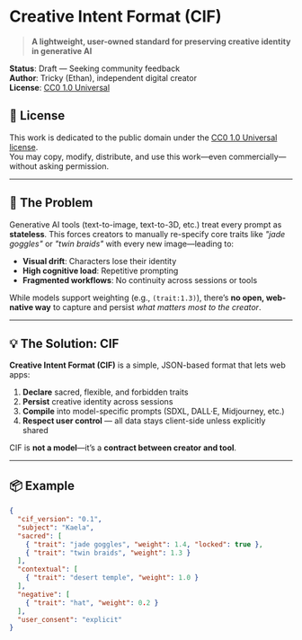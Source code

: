 # Creative Intent Format (CIF)

> **A lightweight, user-owned standard for preserving creative identity in generative AI**

**Status**: Draft — Seeking community feedback  
**Author**: Tricky (Ethan), independent digital creator  
**License**: [CC0 1.0 Universal](LICENSE) 
## 📜 License

This work is dedicated to the public domain under the [CC0 1.0 Universal license](https://creativecommons.org/publicdomain/zero/1.0/legalcode).  
You may copy, modify, distribute, and use this work—even commercially—without asking permission.

---

## 🎯 The Problem

Generative AI tools (text-to-image, text-to-3D, etc.) treat every prompt as **stateless**. This forces creators to manually re-specify core traits like *"jade goggles"* or *"twin braids"* with every new image—leading to:

- **Visual drift**: Characters lose their identity  
- **High cognitive load**: Repetitive prompting  
- **Fragmented workflows**: No continuity across sessions or tools  

While models support weighting (e.g., `(trait:1.3)`), there’s **no open, web-native way** to capture and persist *what matters most to the creator*.

---

## 💡 The Solution: CIF

**Creative Intent Format (CIF)** is a simple, JSON-based format that lets web apps:

1. **Declare** sacred, flexible, and forbidden traits  
2. **Persist** creative identity across sessions  
3. **Compile** into model-specific prompts (SDXL, DALL·E, Midjourney, etc.)  
4. **Respect user control** — all data stays client-side unless explicitly shared

CIF is **not a model**—it’s a **contract between creator and tool**.

---

## 📦 Example

```json
{
  "cif_version": "0.1",
  "subject": "Kaela",
  "sacred": [
    { "trait": "jade goggles", "weight": 1.4, "locked": true },
    { "trait": "twin braids", "weight": 1.3 }
  ],
  "contextual": [
    { "trait": "desert temple", "weight": 1.0 }
  ],
  "negative": [
    { "trait": "hat", "weight": 0.2 }
  ],
  "user_consent": "explicit"
}
